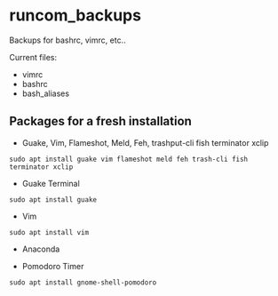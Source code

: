 # runcom_backups
Backups for bashrc, vimrc, etc..

Current files:
* vimrc
* bashrc
* bash_aliases

## Packages for a fresh installation

* Guake, Vim, Flameshot, Meld, Feh, trashput-cli fish terminator xclip

```
sudo apt install guake vim flameshot meld feh trash-cli fish terminator xclip
```

* Guake Terminal
```
sudo apt install guake
```

* Vim
```
sudo apt install vim
```

* Anaconda

* Pomodoro Timer
```
sudo apt install gnome-shell-pomodoro
```
